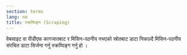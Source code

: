 ```yaml
---
section: terms
lang: ne
title: स्क्रय्पिङ्ग (Scraping)
---
```


वेबसाइट वा पीडीएफ कागजातबाट र मिसिन-पठनीय नभएको स्रोतबाट डाटा निकाल्दै मिसिन-पठनीय संरचित डाटा सिर्जना गर्नु स्क्रय्पिङ्ग गर्नु हो ।
